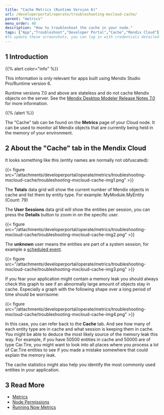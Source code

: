```yaml
---
title: "Cache Metrics (Runtime Version 6)"
url: /developerportal/operate/troubleshooting-mxcloud-cache/
parent: "metrics"
menu_order: 40
description: "How to troubleshoot the cache in your node."
tags: ["App","Troubleshoot","Developer Portal","Cache","Mendix Cloud"]
#To update these screenshots, you can log in with credentials detailed in How to Update Screenshots Using Team Apps.
---
```


## 1 Introduction

{{% alert color="info" %}}

This information is only relevant for apps built using Mendix Studio Pro/Runtime version 6.

Runtime versions 7.0 and above are stateless and do not cache Mendix objects on the server. See the [Mendix Desktop Modeler Release Notes 7.0](/releasenotes/studio-pro/7.0/) for more information.

{{% /alert %}}

The "Cache" tab can be found on the **Metrics** page of your Cloud node. It can be used to monitor all Mendix objects that are currently being held in the memory of your environment.

## 2 About the "Cache" tab in the Mendix Cloud

It looks something like this (entity names are normally not obfuscated):

{{< figure src="/attachments/developerportal/operate/metrics/troubleshooting-mxcloud-cache/troubleshooting-mxcloud-cache-img1.png" >}}

The **Totals** data grid will show the current number of Mendix objects in cache and list them by entity type. For example: MyModule.MyEntity (Count: 79)

The **User Sessions** data grid will show the entities per session, you can press the **Details** button to zoom in on the specific user.

{{< figure src="/attachments/developerportal/operate/metrics/troubleshooting-mxcloud-cache/troubleshooting-mxcloud-cache-img2.png" >}}

The **unknown** user means the entities are part of a system session, for example a [scheduled event](/refguide/scheduled-events/).

{{< figure src="/attachments/developerportal/operate/metrics/troubleshooting-mxcloud-cache/troubleshooting-mxcloud-cache-img3.png" >}}

If you fear your application might contain a memory leak you should always check this graph to see if an abnormally large amount of objects stay in cache. Especially a graph with the following shape over a long period of time should be worrisome:

{{< figure src="/attachments/developerportal/operate/metrics/troubleshooting-mxcloud-cache/troubleshooting-mxcloud-cache-img4.png" >}}

In this case, you can refer back to the **Cache** tab. And see how many of each entity type are in cache and what session is keeping them in cache. You might be able to deduce the most likely source of the memory leak this way. 
For example, if you have 50500 entities in cache and 50000 are of type Car.Tire, you might want to look into all places where you process a lot of Car.Tire entities to see if you made a mistake somewhere that could explain the memory leak.

The cache statistics might also help you identify the most commonly used entities in your application.

## 3 Read More

* [Metrics](/developerportal/operate/metrics/)
* [Node Permissions](/developerportal/deploy/node-permissions/)
* [Running Now Metrics](/developerportal/operate/troubleshooting-mxcloud-runningnow/)
